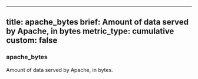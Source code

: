 
---
title: apache_bytes
brief: Amount of data served by Apache, in bytes
metric_type: cumulative
custom: false
---
### apache_bytes

Amount of data served by Apache, in bytes.
